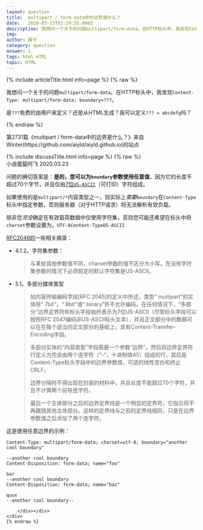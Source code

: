 ```yaml
---
layout: question
title:  multipart / form-data中的边界是什么？
date:   2020-03-23T03:29:55.000Z
description: 我想问一个关于的问题multipart/form-data。在HTTP标头中，我发现Content-Type  multipart/form-data; ...
img: 
author: 猴子
category: question
answer: 1
tags: html HTML
topic: HTML
---
```

<div class="article-root">
  <div class="article">
    {% include articleTitle.html info=page %}
    {% raw %}
    <div class="article-content"><p><font style="vertical-align: inherit;"><font style="vertical-align: inherit;">我想问一个关于的问题</font></font><code>multipart/form-data</code><font style="vertical-align: inherit;"><font style="vertical-align: inherit;">。</font><font style="vertical-align: inherit;">在HTTP标头中，我发现</font></font><code>Content-Type: multipart/form-data; boundary=???</code><font style="vertical-align: inherit;"><font style="vertical-align: inherit;">。</font></font></p>

<p><font style="vertical-align: inherit;"><font style="vertical-align: inherit;">是</font></font><code>???</code><font style="vertical-align: inherit;"><font style="vertical-align: inherit;">免费的由用户来定义？</font><font style="vertical-align: inherit;">还是从HTML生成？</font><font style="vertical-align: inherit;">我可以定义</font></font><code>??? = abcdefg</code><font style="vertical-align: inherit;"><font style="vertical-align: inherit;">吗？</font></font></p></div>
    {% endraw %}
  </div>
  <p class="winter_mark">第2731篇《multipart / form-data中的边界是什么？》来自Winter(https://github.com/aiyld/aiyld.github.io)的站点</p>
  <div class="discuss-wrapper">
    {% include discussTitle.html info=page %}
    {% raw %}
    <div class="discuss-list">
    <div class="discuss-item">
        <div class="discuss-parent">
          <div class="discuss-meta">
            <span class="discuss-user">小卤蛋猿阿飞</span>
            <span class="discuss-time">2020.03.23</span>
          </div>
          <div class="discuss-comment"><p><font style="vertical-align: inherit;"><font style="vertical-align: inherit;">问题的确切答案是：</font></font><strong><font style="vertical-align: inherit;"><font style="vertical-align: inherit;">是的，您可以为</font></font><code>boundary</code><font style="vertical-align: inherit;"><font style="vertical-align: inherit;">参数</font><font style="vertical-align: inherit;">使用任意值</font></font></strong><font style="vertical-align: inherit;"><font style="vertical-align: inherit;">，因为它的长度不超过70个字节，并且仅由</font></font><a href="https://en.wikipedia.org/wiki/US-ASCII" rel="noreferrer"><font style="vertical-align: inherit;"><font style="vertical-align: inherit;">7位</font></font><code>US-ASCII</code></a><font style="vertical-align: inherit;"><font style="vertical-align: inherit;">（可打印）字符组成。</font></font></p>

<p><font style="vertical-align: inherit;"><font style="vertical-align: inherit;">如果使用的是</font></font><code>multipart/*</code><font style="vertical-align: inherit;"><font style="vertical-align: inherit;">内容类型之一，则实际上</font></font><em><font style="vertical-align: inherit;"><font style="vertical-align: inherit;">需要</font></font></em><font style="vertical-align: inherit;"></font><code>boundary</code><font style="vertical-align: inherit;"><font style="vertical-align: inherit;">在</font></font><code>Content-Type</code><font style="vertical-align: inherit;"><font style="vertical-align: inherit;">标头中</font><font style="vertical-align: inherit;">指定</font><font style="vertical-align: inherit;">参数</font><font style="vertical-align: inherit;">，否则服务器（对于HTTP请求）将无法解析有效负载。</font></font></p>

<p><font style="vertical-align: inherit;"><font style="vertical-align: inherit;">除非您</font><em><font style="vertical-align: inherit;">完全</font></em><font style="vertical-align: inherit;">确定</font><font style="vertical-align: inherit;">在有效载荷数据</font><font style="vertical-align: inherit;">中仅使用</font><font style="vertical-align: inherit;">字符集</font><font style="vertical-align: inherit;">，否则</font><font style="vertical-align: inherit;">您可能还希望</font><font style="vertical-align: inherit;">在</font><font style="vertical-align: inherit;">标头</font><font style="vertical-align: inherit;">中将</font></font><code>charset</code><font style="vertical-align: inherit;"><font style="vertical-align: inherit;">参数</font><font style="vertical-align: inherit;">设置为</font><font style="vertical-align: inherit;">。</font></font><code>UTF-8</code><font style="vertical-align: inherit;"></font><code>Content-Type</code><font style="vertical-align: inherit;"></font><em><font style="vertical-align: inherit;"></font></em><font style="vertical-align: inherit;"></font><code>US-ASCII</code><font style="vertical-align: inherit;"></font></p>

<p><font style="vertical-align: inherit;"></font><a href="http://www.ietf.org/rfc/rfc2046.txt" rel="noreferrer" title="多用途Internet邮件扩展（MIME）第二部分：媒体类型"><font style="vertical-align: inherit;"><font style="vertical-align: inherit;">RFC2046的</font></font></a><font style="vertical-align: inherit;"><font style="vertical-align: inherit;">一些相关摘录</font><font style="vertical-align: inherit;">：</font></font></p>

<ul>
<li><p><font style="vertical-align: inherit;"><font style="vertical-align: inherit;">4.1.2。</font><font style="vertical-align: inherit;">字符集参数：</font></font></p>

<blockquote>
  <p><font style="vertical-align: inherit;"><font style="vertical-align: inherit;">与某些其他参数值不同，charset参数的值不区分大小写。</font><font style="vertical-align: inherit;">在没有字符集参数的情况下必须假定的默认字符集是US-ASCII。</font></font></p>
</blockquote></li>
<li><p><font style="vertical-align: inherit;"><font style="vertical-align: inherit;">5.1。</font><font style="vertical-align: inherit;">多部分媒体类型</font></font></p>

<blockquote>
  <p><font style="vertical-align: inherit;"><font style="vertical-align: inherit;">如内容传输编码字段[RFC 2045]的定义中所述，类型“ multipart”的实体除“ 7bit”，“ 8bit”或“ binary”外不允许编码。</font><font style="vertical-align: inherit;">在任何情况下，“多部分”边界定界符和标头字段始终表示为7位US-ASCII（尽管标头字段可以按照RFC 2047编码非US-ASCII标头文本），并且正文部分中的数据可以在在每个适当的正文部分的基础上，具有Content-Transfer-Encoding字段。</font></font></p>
  
  <p><font style="vertical-align: inherit;"><font style="vertical-align: inherit;">多部分实体的“内容类型”字段需要一个参数“边界”。</font><font style="vertical-align: inherit;">然后将边界定界符行定义为完全由两个连字符（“-”，十进制值45）组成的行，其后是Content-Type标头字段中的边界参数值，可选的线性空白和终止CRLF。</font></font></p>
  
  <p><font style="vertical-align: inherit;"><font style="vertical-align: inherit;">边界分隔符不得出现在封装的材料中，并且长度不能超过70个字符，并且不计算两个前导连字符。</font></font></p>
  
  <p><font style="vertical-align: inherit;"><font style="vertical-align: inherit;">最后一个主体部分之后的边界定界线是一个明显的定界符，它指示将不再跟随其他主体部分。</font><font style="vertical-align: inherit;">这样的定界线与之前的定界线相同，只是在边界参数值之后添加了两个连字符。</font></font></p>
</blockquote></li>
</ul>

<p><font style="vertical-align: inherit;"><font style="vertical-align: inherit;">这是使用任意边界的示例：</font></font></p>

<pre><code>Content-Type: multipart/form-data; charset=utf-8; boundary="another cool boundary"<font></font>
<font></font>
--another cool boundary<font></font>
Content-Disposition: form-data; name="foo"<font></font>
<font></font>
bar<font></font>
--another cool boundary<font></font>
Content-Disposition: form-data; name="baz"<font></font>
<font></font>
quux<font></font>
--another cool boundary--<font></font>
</code></pre></div>
        </div></div>
    </div>
    {% endraw %}
  </div>
<div>
